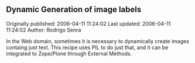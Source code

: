 ## Dynamic Generation of image labels 
Originally published: 2006-04-11 11:24:02 
Last updated: 2006-04-11 11:24:02 
Author: Rodrigo Senra 
 
In the Web domain, sometimes it is necessary to dynamically create images containg just text. This recipe uses PIL to do just that, and it can be integrated to Zope/Plone through External Methods.